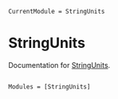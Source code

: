 ```@meta
CurrentModule = StringUnits
```

# StringUnits

Documentation for [StringUnits](https://github.com/mnemnion/StringUnits.jl).

```@index
```

```@autodocs
Modules = [StringUnits]
```
